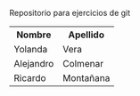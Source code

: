 Repositorio para ejercicios de git

<table>
  <tr>
    <th>Nombre</th>
    <th>Apellido</th>
  </tr>
  <tr>
    <td>Yolanda</td>
    <td>Vera</td>
  </tr>
  <tr>
    <td>Alejandro</td>
    <td>Colmenar</td>
  </tr>
  <tr>
    <td>Ricardo</td>
    <td>Montañana</td>
  </tr>
</table>
